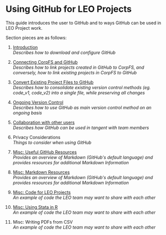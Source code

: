 # Using GitHub for LEO Projects 

This guide introduces the user to GitHub and to ways GitHub can be used in LEO Project work.

Section pieces are as follows: 
1. [Introduction](https://github.com/BeccaBrough/UsingGitHubLEO/blob/master/Content/1.Introduction.md)<br>
*Describes how to download and configure GitHub*<br/>

2. [Connecting CorpFS and GitHub](https://github.com/BeccaBrough/UsingGitHubLEO/blob/master/Content/2.ConnectingCorpFSandGitHub.md.md)<br>
*Describes how to link projects created in GitHub to CorpFS, and conversely, how to link existing projects in CorpFS to GitHub*<br/>

3. [Convert Existing Project Files to GitHub](https://github.com/BeccaBrough/UsingGitHubLEO/blob/master/Content/3.UploadExistingVersionsToGitHub.md)<br>*Describes how to consolidate existing version control methods (eg. code_v1, code_v2) into a single file, while preserving all changes*<br/>

4. [Ongoing Version Control](https://github.com/BeccaBrough/UsingGitHubLEO/blob/master/Content/4.OngoingVersionControl.md)<br>*Describes how to use GitHub as main version control method on an ongoing basis*

5. [Collaboration with other users](https://github.com/BeccaBrough/UsingGitHubLEO/blob/master/Content/5.Collaboration.md)<br>
*Describes how GitHub can be used in tangent with team members*<br/>

6. Privacy Considerations<br>
*Things to consider when using GitHub*<br/>

7. [Misc: Useful GitHub Resources](https://github.com/BeccaBrough/UsingGitHubLEO/blob/master/Content/Markdown.md)<br>
*Provides an overview of Markdown (GitHub's default language) and provides resources for additional Markdown Information*<br/>

8. [Misc: Markdown Resources](https://github.com/BeccaBrough/UsingGitHubLEO/blob/master/Content/Markdown.md)<br>
*Provides an overview of Markdown (GitHub's default language) and provides resources for additional Markdown Information*<br/>

9. [Misc: Code for LEO Projects](https://github.com/BeccaBrough/UsingGitHubLEO/tree/master/Content/WebScraping)<br>
*An example of code the LEO team may want to share with each other*<br/>

10. [Misc: Using Stata in R](https://github.com/BeccaBrough/UsingGitHubLEO/tree/master/Content/UsingStataAndR)<br>
*An example of code the LEO team may want to share with each other*<br/>

11. Misc: Writing PDFs from CSV<br>
*An example of code the LEO team may want to share with each other*<br/>
